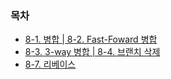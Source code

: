 ### 목차
- [8-1. 병합  | 8-2. Fast-Foward 병합](https://github.com/MSYJ1234/Team_Project/blob/main/merge_crash8/1,2.md)  
- [8-3. 3-way 병합 | 8-4. 브랜치 삭제](https://github.com/MSYJ1234/Team_Project/blob/main/merge_crash8/3%2C4.md)
- [8-7. 리베이스](https://github.com/MSYJ1234/Team_Project/blob/main/merge_crash8/7.md)

